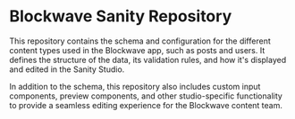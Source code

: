 # Blockwave Sanity Repository

This repository contains the schema and configuration for the different content types used in the Blockwave app, such as posts and users. It defines the structure of the data, its validation rules, and how it's displayed and edited in the Sanity Studio.

In addition to the schema, this repository also includes custom input components, preview components, and other studio-specific functionality to provide a seamless editing experience for the Blockwave content team.
